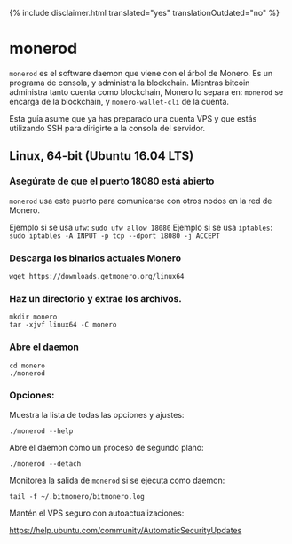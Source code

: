 {% include disclaimer.html translated="yes" translationOutdated="no" %}

# monerod

`monerod` es el software daemon que viene con el árbol de Monero. Es un programa de consola, y administra la blockchain. Mientras bitcoin administra tanto cuenta como blockchain, Monero lo separa en: `monerod` se encarga de la blockchain, y `monero-wallet-cli` de la cuenta.

Esta guía asume que ya has preparado una cuenta VPS y que estás utilizando SSH para dirigirte a la consola del servidor.

## Linux, 64-bit (Ubuntu 16.04 LTS)

### Asegúrate de que el puerto 18080 está abierto
`monerod` usa este puerto para comunicarse con otros nodos en la red de Monero.

Ejemplo si se usa `ufw`: `sudo ufw allow 18080`
Ejemplo si se usa `iptables`: `sudo iptables -A INPUT -p tcp --dport 18080 -j ACCEPT`

### Descarga los binarios actuales Monero

    wget https://downloads.getmonero.org/linux64

### Haz un directorio y extrae los archivos.

    mkdir monero
    tar -xjvf linux64 -C monero

### Abre el daemon

    cd monero
    ./monerod

### Opciones:

Muestra la lista de todas las opciones y ajustes:

    ./monerod --help

Abre el daemon como un proceso de segundo plano:

    ./monerod --detach

Monitorea la salida de `monerod` si se ejecuta como daemon:

    tail -f ~/.bitmonero/bitmonero.log

Mantén el VPS seguro con autoactualizaciones:

https://help.ubuntu.com/community/AutomaticSecurityUpdates



